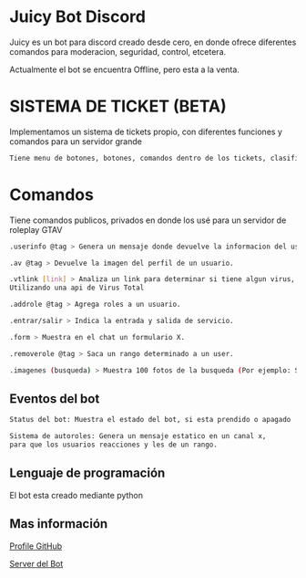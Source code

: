 # Juicy Bot Discord

Juicy es un bot para discord creado desde cero, en donde ofrece diferentes comandos para moderacion, seguridad, control, etcetera.

Actualmente el bot se encuentra Offline, pero esta a la venta.

# SISTEMA DE TICKET (BETA)
Implementamos un sistema de tickets propio, con diferentes funciones y comandos para un servidor grande
```bash
Tiene menu de botones, botones, comandos dentro de los tickets, clasificaciones de rangos, database de los contadores de los tickets, etcetera.
```
# Comandos

Tiene comandos publicos, privados en donde los usé para un servidor de roleplay GTAV

```bash
.userinfo @tag > Genera un mensaje donde devuelve la informacion del usuario.
```
```bash
.av @tag > Devuelve la imagen del perfil de un usuario.
```
```bash
.vtlink [link] > Analiza un link para determinar si tiene algun virus, o iplogguer.
Utilizando una api de Virus Total
```
```bash
.addrole @tag > Agrega roles a un usuario.
```
```bash
.entrar/salir > Indica la entrada y salida de servicio.
```
```bash
.form > Muestra en el chat un formulario X.
```
```bash
.removerole @tag > Saca un rango determinado a un user.
```
```bash
.imagenes (busqueda) > Muestra 100 fotos de la busqueda (Por ejemplo: Si buscamos "perro", nos muestra 100 imagenes de perros)
```

## Eventos del bot

```bash
Status del bot: Muestra el estado del bot, si esta prendido o apagado
```
```bash
Sistema de autoroles: Genera un mensaje estatico en un canal x, 
para que los usuarios reacciones y les de un rango.
```


## Lenguaje de programación

El bot esta creado mediante python

## Mas información

[Profile GitHub](https://github.com/Danimontinho1)

[Server del Bot](https://discord.gg/g4xVA2Uu)
